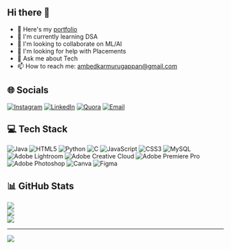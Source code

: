## Hi there 👋

<!--
**ambedkarmurugappan/ambedkarmurugappan** is a ✨ _special_ ✨ repository because its `README.md` (this file) appears on your GitHub profile.
-->

- 🔭 Here's my [portfolio](https://ambedkarmurugappan.github.io/Portfolio1/)
- 🌱 I'm currently learning DSA
- 👯 I'm looking to collaborate on ML/AI
- 🤔 I'm looking for help with Placements
- 💬 Ask me about Tech
- 📫 How to reach me: [ambedkarmurugappan@gmail.com](mailto:ambedkarmurugappan@gmail.com)

## 🌐 Socials
[![Instagram](https://img.shields.io/badge/Instagram-%23E4405F.svg?logo=Instagram&logoColor=white)](https://instagram.com/ambedkar_murugappan)
[![LinkedIn](https://img.shields.io/badge/LinkedIn-%230077B5.svg?logo=linkedin&logoColor=white)](https://www.linkedin.com/in/ambedkar-murugappan-b76a38246/)
[![Quora](https://img.shields.io/badge/Quora-%23B92B27.svg?logo=Quora&logoColor=white)](https://www.quora.com/profile/Ambedkar-Murugappan)
[![Email](https://img.shields.io/badge/Email-D14836?logo=gmail&logoColor=white)](mailto:ambedkarmurugappan@gmail.com)

## 💻 Tech Stack
![Java](https://img.shields.io/badge/java-%23ED8B00.svg?style=for-the-badge&logo=openjdk&logoColor=white)
![HTML5](https://img.shields.io/badge/html5-%23E34F26.svg?style=for-the-badge&logo=html5&logoColor=white)
![Python](https://img.shields.io/badge/python-3670A0?style=for-the-badge&logo=python&logoColor=ffdd54)
![C](https://img.shields.io/badge/c-%2300599C.svg?style=for-the-badge&logo=c&logoColor=white)
![JavaScript](https://img.shields.io/badge/javascript-%23323330.svg?style=for-the-badge&logo=javascript&logoColor=%23F7DF1E)
![CSS3](https://img.shields.io/badge/css3-%231572B6.svg?style=for-the-badge&logo=css3&logoColor=white)
![MySQL](https://img.shields.io/badge/mysql-4479A1.svg?style=for-the-badge&logo=mysql&logoColor=white)
![Adobe Lightroom](https://img.shields.io/badge/Adobe%20Lightroom-31A8FF.svg?style=for-the-badge&logo=Adobe%20Lightroom&logoColor=white)
![Adobe Creative Cloud](https://img.shields.io/badge/Adobe%20Creative%20Cloud-DA1F26.svg?style=for-the-badge&logo=Adobe%20Creative%20Cloud&logoColor=white)
![Adobe Premiere Pro](https://img.shields.io/badge/Adobe%20Premiere%20Pro-9999FF.svg?style=for-the-badge&logo=Adobe%20Premiere%20Pro&logoColor=white)
![Adobe Photoshop](https://img.shields.io/badge/adobe%20photoshop-%2331A8FF.svg?style=for-the-badge&logo=adobe%20photoshop&logoColor=white)
![Canva](https://img.shields.io/badge/Canva-%2300C4CC.svg?style=for-the-badge&logo=Canva&logoColor=white)
![Figma](https://img.shields.io/badge/figma-%23F24E1E.svg?style=for-the-badge&logo=figma&logoColor=white)

## 📊 GitHub Stats
![](https://github-readme-stats.vercel.app/api?username=ambedkarmurugappan&theme=dark&hide_border=false&include_all_commits=false&count_private=false)<br/>
![](https://nirzak-streak-stats.vercel.app/?user=ambedkarmurugappan&theme=dark&hide_border=false)<br/>
![](https://github-readme-stats.vercel.app/api/top-langs/?username=ambedkarmurugappan&theme=dark&hide_border=false&include_all_commits=false&count_private=false&layout=compact)

---

[![](https://visitcount.itsvg.in/api?id=ambedkarmurugappan&icon=2&color=1)](https://visitcount.itsvg.in)

<!-- Proudly created with GPRM ( https://gprm.itsvg.in ) -->
